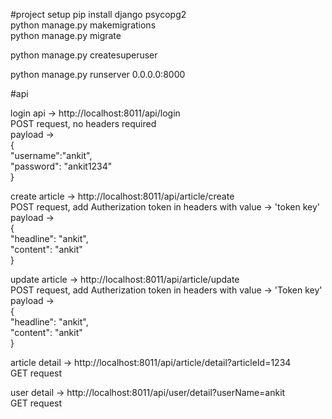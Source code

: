 
#project setup
pip install django psycopg2  
python manage.py makemigrations  
python manage.py migrate  

python manage.py createsuperuser  

python manage.py runserver 0.0.0.0:8000  

#api 

login api -> http://localhost:8011/api/login  
POST request, no headers required   
payload ->   
{  
	"username":"ankit",  
	"password": "ankit1234"  
}


create article -> http://localhost:8011/api/article/create  
POST request, add Autherization token in headers with value -> 'token key'
payload ->  
{  
	"headline": "ankit",  
	"content": "ankit"  
}


update article -> http://localhost:8011/api/article/update  
POST request, add Autherization token in headers with value -> 'Token key'  
payload ->  
{  
	"headline": "ankit",  
	"content": "ankit"  
}  


article detail -> http://localhost:8011/api/article/detail?articleId=1234  
GET request  


user detail -> http://localhost:8011/api/user/detail?userName=ankit  
GET request  